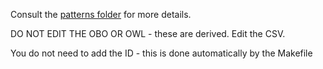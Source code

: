 Consult the [patterns folder](../../patterns) for more details.

DO NOT EDIT THE OBO OR OWL - these are derived. Edit the CSV.

You do not need to add the ID - this is done automatically by the Makefile
